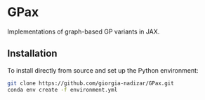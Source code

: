 # GPax
Implementations of graph-based GP variants in JAX.

## Installation
To install directly from source and set up the Python environment:

```bash
git clone https://github.com/giorgia-nadizar/GPax.git
conda env create -f environment.yml
```
